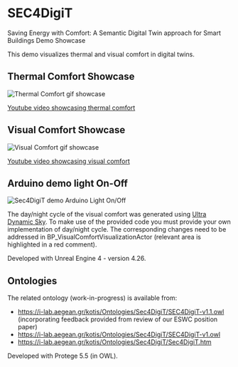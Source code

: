 # SEC4DigiT

Saving Energy with Comfort: A Semantic Digital Twin approach for Smart Buildings Demo Showcase

This demo visualizes thermal and visual comfort in digital twins.

## Thermal Comfort Showcase
![Thermal Comfort gif showcase](GitHubAssets/ThermalComfortDemo.gif)

[Youtube video showcasing thermal comfort](https://youtu.be/bgXXsaG_gh0)

## Visual Comfort Showcase
![Visual Comfort gif showcase](GitHubAssets/VisualComfortDemo.gif)

[Youtube video showcasing visual comfort](https://youtu.be/NFUV5ktuS1Q)

## Arduino demo light On-Off
![Sec4DigiT demo Arduino Light On/Off](Sec4DigiTdemoArduino.gif)

The day/night cycle of the visual comfort was generated using [Ultra Dynamic Sky](https://www.unrealengine.com/marketplace/en-US/product/ultra-dynamic-sky). To make use of the provided code you must provide your own implementation of day/night cycle. The corresponding changes need to be addressed in BP_VisualComfortVisualizationActor (relevant area is highlighted in a red comment).

Developed with Unreal Engine 4 - version 4.26.

## Ontologies
The related ontology (work-in-progress) is available from:

- https://i-lab.aegean.gr/kotis/Ontologies/Sec4DigiT/SEC4DigiT-v1.1.owl (incorporating feedback provided from review of our ESWC position paper)
- https://i-lab.aegean.gr/kotis/Ontologies/Sec4DigiT/SEC4DigiT-v1.owl
- https://i-lab.aegean.gr/kotis/Ontologies/Sec4DigiT/Sec4DigiT.htm

Developed with Protege 5.5 (in OWL).


